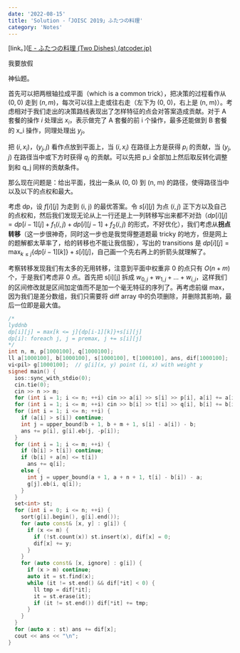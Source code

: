 ```yaml
---
date: '2022-08-15'
title: 'Solution -「JOISC 2019」ふたつの料理'
category: 'Notes'
---
```


[link。]([E - ふたつの料理 (Two Dishes) (atcoder.jp)](https://atcoder.jp/contests/joisc2019/tasks/joisc2019_e)

我要放假

神仙题。

首先可以把两根轴拉成平面（which is a common trick），把决策的过程看作从 $(0, 0)$ 走到 $(n, m)$，每次可以往上走或往右走（左下为 (0, 0)，右上是 (n, m)）。考虑相对于我们走出的决策路线表现出了怎样特征的点会对答案造成贡献。对于 A 套餐的操作 $i$ 处理出 $x_i$，表示做完了 A 套餐的前 i 个操作，最多还能做到 B 套餐的 x_i 操作，同理处理出 $y_j$。

把 $(i, x_i)$，$(y_j, j)$ 看作点放到平面上，当 $(i, x_i)$ 在路径上方是获得 $p_i$ 的贡献，当 $(y_j, j)$ 在路径当中或下方时获得 $q_j$ 的贡献。可以先把 p_i 全部加上然后取反转化调整到和 q_j 同样的贡献条件。

那么现在问题是：给出平面，找出一条从 (0, 0) 到 (n, m) 的路径，使得路径当中以及以下的点权和最大。

考虑 dp，设 $f[i][j]$ 为走到 (i, j) 的最优答案。令 $s[i][j]$ 为点 $(i, j)$ 正下方以及自己的点权和，然后我们发现无论从上一行还是上一列转移写出来都不对劲（$dp[i][j] = dp[i-1][j]+f_1(i, j)+dp[i][j-1]+f_2(i, j)$ 的形式，不好优化），我们考虑从**拐点转移**（这一步很神奇，同时这一步也是我觉得整道题最 tricky 的地方，但是网上的题解都太草率了，给的转移也不能让我信服），写出的 transitions 是 $\displaystyle dp[i][j] = \max_{k \leqslant j}\{dp[i-1][k]\}+s[i][j]$，自己画一个先右再上的折箭头就理解了。

考察转移发现我们有太多的无用转移，注意到平面中权重非 0 的点只有 $O(n+m)$ 个，于是我们考虑非 0 点。首先把 s[i][j] 拆成 $w_{0, j}+w_{1, j}+\dots +w_{i, j}$，这样我们的区间修改就是区间加定值而不是加一个毫无特征的序列了。再考虑前缀 max，因为我们是差分数组，我们只需要将 diff array 中的负项删除，并删除其影响，最后一位即是最大值。

```cpp
/*
lyddnb
dp[i][j] = max[k <= j]{dp[i-1][k]}+s[i][j]
dp[i]: foreach j, j = premax, j += s[i][j]
*/
int n, m, p[1000100], q[1000100];
ll a[1000100], b[1000100], s[1000100], t[1000100], ans, dif[1000100];
vi<pil> g[1000100];  // g[i](x, y) point (i, x) with weight y
signed main() {
  ios::sync_with_stdio(0);
  cin.tie(0);
  cin >> n >> m;
  for (int i = 1; i <= n; ++i) cin >> a[i] >> s[i] >> p[i], a[i] += a[i - 1];
  for (int i = 1; i <= m; ++i) cin >> b[i] >> t[i] >> q[i], b[i] += b[i - 1];
  for (int i = 1; i <= n; ++i) {
    if (a[i] > s[i]) continue;
    int j = upper_bound(b + 1, b + m + 1, s[i] - a[i]) - b;
    ans += p[i], g[i].eb(j, -p[i]);
  }
  for (int i = 1; i <= m; ++i) {
    if (b[i] > t[i]) continue;
    if (b[i] + a[n] <= t[i])
      ans += q[i];
    else {
      int j = upper_bound(a + 1, a + n + 1, t[i] - b[i]) - a;
      g[j].eb(i, q[i]);
    }
  }
  set<int> st;
  for (int i = 0; i <= n; ++i) {
    sort(g[i].begin(), g[i].end());
    for (auto const& [x, y] : g[i]) {
      if (x <= m) {
        if (!st.count(x)) st.insert(x), dif[x] = 0;
        dif[x] += y;
      }
    }
    for (auto const& [x, ignore] : g[i]) {
      if (x > m) continue;
      auto it = st.find(x);
      while (it != st.end() && dif[*it] < 0) {
        ll tmp = dif[*it];
        it = st.erase(it);
        if (it != st.end()) dif[*it] += tmp;
      }
    }
  }
  for (auto x : st) ans += dif[x];
  cout << ans << "\n";
}
```